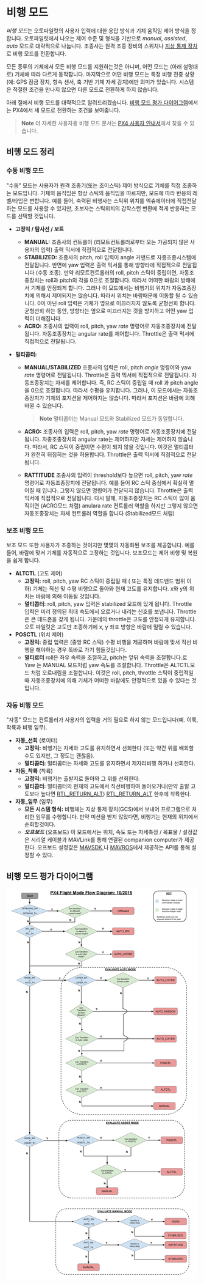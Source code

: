 # 비행 모드

*비행 모드*는 오토파일럿의 사용자 입력에 대한 응답 방식과 기체 움직임 제어 방식을 정합니다. 오토파일럿에서 나오는 제어 수준 및 형식을 기반으로 *manual*, *assisted*, *auto* 모드로 대략적으로 나눕니다. 조종사는 원격 조종 장비의 스위치나 [지상 통제 장치](../qgc/README.md)로 비행 모드를 전환합니다.

모든 종류의 기체에서 모든 비행 모드를 지원하는것은 아니며, 어떤 모드는 (아래 설명대로) 기체에 따라 다르게 동작합니다. 마지막으로 어떤 비행 모드는 특정 비행 전중 상황(예: GPS 잠금 장치, 항속 센서, 축 기반 기체 자세 감지)에만 의미가 있습니다. 시스템은 적절한 조건을 만나지 않으면 다른 모드로 전환하게 하지 않습니다.

아래 절에서 비행 모드를 대략적으로 알려드리겠습니다. [비행 모드 평가 다이어그램](#flight-mode-evaluation-diagram)에서는 PX4에서 새 모드로 전환하는 조건을 보여줍니다.

> **Note** 더 자세한 사용자용 비행 모드 문서는 [PX4 사용자 안내서](https://docs.px4.io/master/en/flight_modes/)에서 찾을 수 있습니다.

## 비행 모드 정리

### 수동 비행 모드

"수동" 모드는 사용자가 원격 조종기(또는 조이스틱) 제어 방식으로 기체를 직접 조종하는 모드입니다. 기체의 움직임은 항상 스틱의 움직임을 따르지만, 모드에 따라 반응의 레벨/타입은 변합니다. 예를 들어, 숙력된 비행사는 스틱위 위치를 엑츄에이터에 직접전달하는 모드를 사용할 수 있지만, 초보자는 스틱위치의 갑작스런 변환에 적게 반응하는 모드를 선택할 것입니다.

* **고정익 / 탐사선 / 보트**
  
  * **MANUAL:** 조종사의 컨트롤이 (리모트컨트롤러로부터 오는 가공되지 않은 사용자의 입력) 출력 믹서에 직접적으로 전달됩니다.
  * **STABILIZED:** 조종사의 pitch, roll 입력이 angle 커맨드로 자종조종시스템에 전달됩니다. 반면에 yaw 입력은 출력 믹서를 통해 방향타에 직접적으로 전달됩니다 (수동 조종). 만약 리모트컨트롤러의 roll, pitch 스틱이 중립이면, 자동조종장치는 roll과 pitch의 각을 0으로 조절합니다. 따라서 어떠한 바람의 방해에서 기체를 안정되게 합니다. 그러나 이 모드에서는 비행기의 위치가 자동조종장치에 의해서 제어되지는 않습니다. 따라서 위치는 바람때문에 이동할 될 수 있습니다. 0이 아닌 roll 입력은 기체가 옆으로 미끄러지지 않도록 균형선회 합니다. 균형선회 하는 동안, 방향타는 옆으로 미끄러지는 것을 방지하고 어떤 yaw 입력이 더해집니다.
  * **ACRO:** 조종사의 입력이 roll, pitch, yaw *rate* 명령어로 자동조종장치에 전달됩니다. 자동조종장치는 angular rate를 제어합니다. Throttle은 출력 믹서에 직접적으로 전달됩니다.

* **멀티콥터:**
  
  * **MANUAL/STABILIZED** 조종사의 입력은 roll, pitch *angle* 명령어와 yaw *rate* 명령어로 전달됩니다. Throttle은 출력 믹서에 직접적으로 전달됩니다. 자동조종장치는 자세를 제어합니다. 즉, RC 스틱이 중립일 때 roll 과 pitch angle을 0으로 조절합니다. 따라서 수평을 유지합니다. 그러나, 이 모드에서는 자동조종장치가 기체의 포지션을 제어하지는 않습니다. 따라서 포지션은 바람에 의해 바뀔 수 있습니다.
    
    > **Note** 멀티콥터는 Manual 모드와 Stabilized 모드가 동일합니다.
  
  * **ACRO:** 조종사의 입력은 roll, pitch, yaw *rate* 명령어로 자동조종장치에 전달됩니다. 자종조종장치의 angular rate는 제어하지만 자세는 제어하지 않습니다. 따라서, RC 스틱이 중립이면 수평이 되지 않을 것입니다. 이것은 멀티콥터가 완전히 뒤집히는 것을 허용합니다. Throttle은 출력 믹서에 직접적으로 전달됩니다.
  
  * **RATTITUDE** 조종사의 입력이 threshold보다 높으면 roll, pitch, yaw *rate* 명령어로 자동조종장치에 전달됩니다. 예를 들어 RC 스틱 중심에서 확실히 멀어질 때 입니다. 그렇지 않으면 명령어가 전달되지 않습니다. Throttle은 출력 믹서에 직접적으로 전달됩니다. 다시 말해, 자동조종장치는 RC 스틱이 많이 움직이면 (ACRO모드 처럼) anulara rate 컨트롤러 역할을 하지만 그렇지 않으면 자동조종장치는 자세 컨트롤러 역할을 합니다 (Stabilized모드 처럼)

### 보조 비행 모드

보조 모드 또한 사용자가 조종하는 것이지만 몇몇의 자동화된 보조를 제공합니다. 예를 들어, 바람에 맞서 기체를 자동적으로 고정하는 것입니다. 보조모드는 제어 비행 및 복원을 쉽게 합니다.

* **ALTCTL** (고도 제어) 
  * **고정익:** roll, pitch, yaw RC 스틱이 중립일 때 ( 또는 특정 데드밴드 범위 이하) 기체는 직선 및 수평 비행으로 돌아와 현재 고도를 유지합니다. x와 y의 위치는 바람에 의해 이동될 것입니다.
  * **멀티콥터:** roll, pitch, yaw 입력은 stabilized 모드에 있게 됩니다. Throttle 입력은 미리 정의된 최대 속도에서 오르거나 내리는 신호를 보냅니다. Throttle은 큰 데드존을 갖게 됩니다. 가운데의 throttle은 고도를 안정되게 유지합니다. 오토 파일럿은 고도만 조종하기에 x, y 좌표 방향은 바람에 밀릴 수 있습니다.
* **POSCTL** (위치 제어) 
  * **고정익:** 중립 입력은 (중앙 RC 스틱) 수평 비행을 제공하며 바람에 맞서 직선 비행을 해야하는 경우 똑바로 가기 힘들것입니다.
  * **멀티로터** roll은 좌우 속력을 조절하고, pitch는 앞뒤 속력을 조절합니다.로 Yaw 는 MANUAL 모드처럼 yaw 속도를 조절합니다. Throttle은 ALTCTL모드 처럼 오르내림을 조절합니다. 이것은 roll, pitch, throttle 스틱이 중립적일때 자동조종장치에 의해 기체가 어떠한 바람에도 안정적으로 있을 수 있다는 것입니다.

### 자동 비행 모드

"자동" 모드는 컨트롤러가 사용자의 입력을 거의 필요로 하지 않는 모드입니다(예. 이륙, 착륙과 비행 임무).

* **자동_선회** (로이터) 
  * **고정익:** 비행기는 자세와 고도를 유지하면서 선회한다 (또는 약간 위를 배회할 수도 있지만, 그 정도는 괜찮음). 
  * **멀티콥터:** 멀티콥터는 자세와 고도를 유지하면서 제자리비행 하거나 선회한다.
* **자동_착륙** (착륙) 
  * **고정익:** 비행기는 출발지로 돌아와 그 위를 선회한다. 
  * **멀티콥터:** 멀티콥터의 현재의 고도에서 직선비행하여 돌아오거나(만약 출발 고도보다 높다면 [RTL_RETURN_ALT](../advanced/parameter_reference.md#RTL_RETURN_ALT)) [RTL_RETURN_ALT](../advanced/parameter_reference.md#RTL_RETURN_ALT) 한후에 착륙한다.
* **자동_임무** (임무) 
  * **모든 시스템 형식:** 비행체는 지상 통제 장치(GCS)에서 보내어 프로그램으로 처리한 임무를 수행합니다. 만약 미션을 받지 않았다면, 비행기는 현재의 위치에서 순회할것이다.
  * ***오프보드*** (오프보드) 이 모드에서는 위치, 속도 또는 자세측정 / 목표물 / 설정값은 시리얼 케이블과 MAVLink를 통해 연결된 companion computer가 제공한다. 오프보드 설정값은 [ MAVSDK ](http://mavsdk.mavlink.io) 나 [MAVROS](https://github.com/mavlink/mavros)에서 제공하는 API를 통해 설정할 수 있다.

## 비행 모드 평가 다이어그램

![명령 흐름 다이어그램.](../../assets/diagrams/commander-flow-diagram.png)